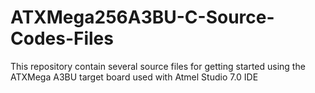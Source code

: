 # ATXMega256A3BU-C-Source-Codes-Files
This repository contain several source files for getting started using the ATXMega A3BU target board used with Atmel Studio 7.0 IDE

